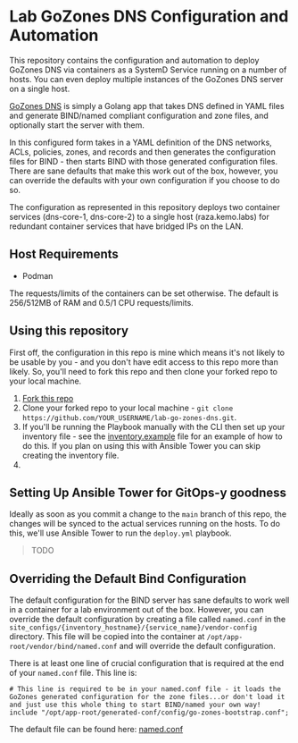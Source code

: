 # Lab GoZones DNS Configuration and Automation

This repository contains the configuration and automation to deploy GoZones DNS via containers as a SystemD Service running on a number of hosts.  You can even deploy multiple instances of the GoZones DNS server on a single host.

[GoZones DNS](https://github.com/kenmoini/go-zones) is simply a Golang app that takes DNS defined in YAML files and generate BIND/named compliant configuration and zone files, and optionally start the server with them.

In this configured form takes in a YAML definition of the DNS networks, ACLs, policies, zones, and records and then generates the configuration files for BIND - then starts BIND with those generated configuration files.  There are sane defaults that make this work out of the box, however, you can override the defaults with your own configuration if you choose to do so.

The configuration as represented in this repository deploys two container services (dns-core-1, dns-core-2) to a single host (raza.kemo.labs) for redundant container services that have bridged IPs on the LAN.

## Host Requirements

- Podman

The requests/limits of the containers can be set otherwise.  The default is 256/512MB of RAM and 0.5/1 CPU requests/limits.

## Using this repository

First off, the configuration in this repo is mine which means it's not likely to be usable by you - and you don't have edit access to this repo more than likely.  So, you'll need to fork this repo and then clone your forked repo to your local machine.

1. [Fork this repo](https://github.com/kenmoini/lab-go-zones-dns/fork)
2. Clone your forked repo to your local machine - `git clone https://github.com/YOUR_USERNAME/lab-go-zones-dns.git`.
3. If you'll be running the Playbook manually with the CLI then set up your inventory file - see the [inventory.example](inventory.example) file for an example of how to do this.  If you plan on using this with Ansible Tower you can skip creating the inventory file.
4. 

## Setting Up Ansible Tower for GitOps-y goodness

Ideally as soon as you commit a change to the `main` branch of this repo, the changes will be synced to the actual services running on the hosts.  To do this, we'll use Ansible Tower to run the `deploy.yml` playbook.

> TODO

## Overriding the Default Bind Configuration

The default configuration for the BIND server has sane defaults to work well in a container for a lab environment out of the box.  However, you can override the default configuration by creating a file called `named.conf` in the `site_configs/{inventory_hostname}/{service_name}/vendor-config` directory.  This file will be copied into the container at `/opt/app-root/vendor/bind/named.conf` and will override the default configuration.

There is at least one line of crucial configuration that is required at the end of your `named.conf` file.  This line is:

```
# This line is required to be in your named.conf file - it loads the GoZones generated configuration for the zone files...or don't load it and just use this whole thing to start BIND/named your own way!
include "/opt/app-root/generated-conf/config/go-zones-bootstrap.conf";
```

The default file can be found here: [named.conf](https://github.com/kenmoini/go-zones/blob/main/container_root/opt/app-root/vendor/bind/named.conf)